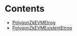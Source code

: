 

# Contents
- [PolygonZkEVMEtrog](PolygonZkEVMEtrog.sol/contract.PolygonZkEVMEtrog.md)
- [PolygonZkEVMExistentEtrog](PolygonZkEVMExistentEtrog.sol/contract.PolygonZkEVMExistentEtrog.md)

